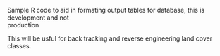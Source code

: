 Sample R code to aid in formating output tables for database, this is development and not <br> production

This will be usful for back tracking and reverse engineering land cover classes.
